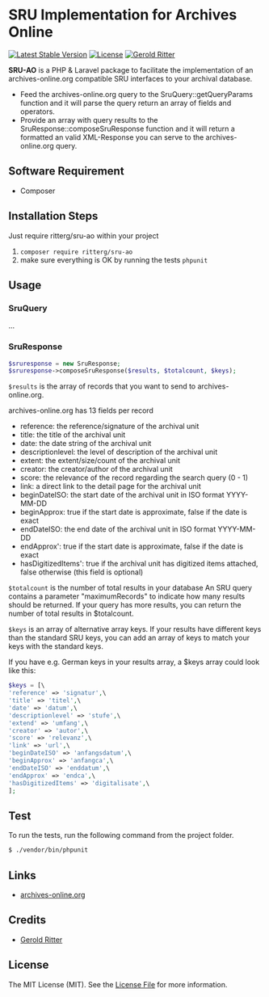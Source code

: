 # SRU Implementation for Archives Online

[![Latest Stable Version](https://poser.pugx.org/ritterg/sru-ao/v/stable)](https://packagist.org/packages/ritterg/sru-ao) 
[![License](https://poser.pugx.org/ritterg/sru-ao/license)](https://packagist.org/packages/ritterg/sru-ao)
[![Gerold Ritter](https://img.shields.io/badge/Author-Gerold%20Ritter-orange.svg)](http://www.e-hist.ch)



**SRU-AO** is a PHP & Laravel package to facilitate the implementation of an archives-online.org compatible SRU interfaces to your archival database.  

* Feed the archives-online.org query to the SruQuery::getQueryParams function and it will parse the query return an array of fields and operators.
* Provide an array with query results to the SruResponse::composeSruResponse function and it will return a formatted an valid XML-Response you can serve to the archives-online.org query.


## Software Requirement
- Composer


## Installation Steps
Just require ritterg/sru-ao within your project

1. `composer require ritterg/sru-ao`
2. make sure everything is OK by running the tests `phpunit`


## Usage
### SruQuery
...

### SruResponse
```php
$sruresponse = new SruResponse;
$sruresponse->composeSruResponse($results, $totalcount, $keys);
```
`$results` is the array of records that you want to send to archives-online.org.

archives-online.org has 13 fields per record
* reference: the reference/signature of the archival unit
* title: the title of the archival unit
* date: the date string of the archival unit
* descriptionlevel: the level of description of the archival unit
* extent: the extent/size/count of the archival unit
* creator: the creator/author of the archival unit
* score: the relevance of the record regarding the search query (0 - 1)
* link: a direct link to the detail page for the archival unit
* beginDateISO: the start date of the archival unit in ISO format YYYY-MM-DD
* beginApprox: true if the start date is approximate, false if the date is exact
* endDateISO: the end date of the archival unit in ISO format YYYY-MM-DD
* endApprox': true if the start date is approximate, false if the date is exact
* hasDigitizedItems': true if the archival unit has digitized items attached, false otherwise (this field is optional)

`$totalcount` is the number of total results in your database
An SRU query contains a parameter "maximumRecords" to indicate how many results should be returned. If your query has more results, you can return the number of total results in $totalcount.

`$keys` is an array of alternative array keys. If your results have different keys than the standard SRU keys, you can add an array of keys to match your keys with the standard keys.

If you have e.g. German keys in your results array, a $keys array could look like this:
```php
$keys = [\
'reference' => 'signatur',\
'title' => 'titel',\
'date' => 'datum',\
'descriptionlevel' => 'stufe',\
'extend' => 'umfang',\
'creator' => 'autor',\
'score' => 'relevanz',\
'link' => 'url',\
'beginDateISO' => 'anfangsdatum',\  
'beginApprox' => 'anfangca',\
'endDateISO' => 'enddatum',\
'endApprox' => 'endca',\
'hasDigitizedItems' => 'digitalisate',\
];
```

## Test

To run the tests, run the following command from the project folder.

``` bash
$ ./vendor/bin/phpunit
```

## Links

- [archives-online.org](https://archives-online.org)

## Credits

- [Gerold Ritter](https://github.com/ritterg)


## License

The MIT License (MIT). See the [License File](https://github.com/ritterg/sru-ao/blob/master/LICENSE) for more information.
